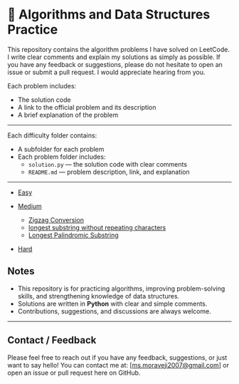 # 🚀 Algorithms and Data Structures Practice

This repository contains the algorithm problems I have solved on LeetCode.
I write clear comments and explain my solutions as simply as possible.
If you have any feedback or suggestions, please do not hesitate to open an issue or submit a pull request.
I would appreciate hearing from you.

Each problem includes:
- The solution code
- A link to the official problem and its description
- A brief explanation of the problem

---

Each difficulty folder contains:
- A subfolder for each problem
- Each problem folder includes:
  - `solution.py` — the solution code with clear comments
  - `README.md` — problem description, link, and explanation

---

- [ Easy](./Easy/)
- [ Medium](./Medium/)
  - [Zigzag Conversion](./Medium/zigzag_conversion/README.md)
  - [longest substring without repeating characters](./Medium/longest-substring-without-repeating-characters/README.md)
  - [Longest Palindromic Substring](./Medium/Longest-Palindromic-Substring/README.md)


- [ Hard](./Hard/)


##  Notes
- This repository is for practicing algorithms, improving problem-solving skills, and strengthening knowledge of data structures.
- Solutions are written in **Python** with clear and simple comments.
- Contributions, suggestions, and discussions are always welcome.

---

## Contact / Feedback

Please feel free to reach out if you have any feedback, suggestions, or just want to say hello!
You can contact me at: [ms.moraveji2007@gmail.com] or open an issue or pull request here on GitHub.
